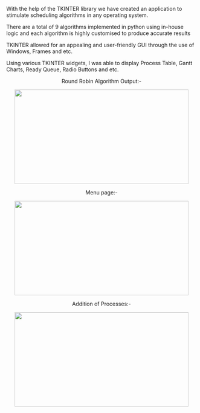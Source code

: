 With the help of the TKINTER library we have created an application to stimulate scheduling algorithms in any operating system.
    
There are a total of 9 algorithms implemented in python using in-house logic and each algorithm is highly customised to produce accurate results

TKINTER allowed for an appealing and user-friendly GUI through the use of Windows, Frames and etc.

Using various TKINTER widgets, I was able to display Process Table, Gantt Charts, Ready Queue, Radio Buttons and etc.

<p align="center">
    Round Robin Algorithm Output:-
</p>
<p align="center">
  <img width="460" height="250" src="https://github.com/namanj20/Operating-System-Scheduling-Algorithm-Simulation/assets/141043055/ebbcb933-658a-4cb0-86dc-2231c3d2648e">
</p>
<p align="center">
  Menu page:-
</p>

<p align="center">
  <img width="460" height="250" src="https://github.com/namanj20/Operating-System-Scheduling-Algorithm-Simulation/assets/141043055/21640326-c717-4fe8-974e-50a1461ba8ec">
</p>

<p align="center">
  Addition of Processes:-
</p>

<p align="center">
  <img width="460" height="250" src="https://github.com/namanj20/Operating-System-Scheduling-Algorithm-Simulation/assets/141043055/d42f5fb5-de2f-4913-8730-f3a9248ef8cf">
</p>
